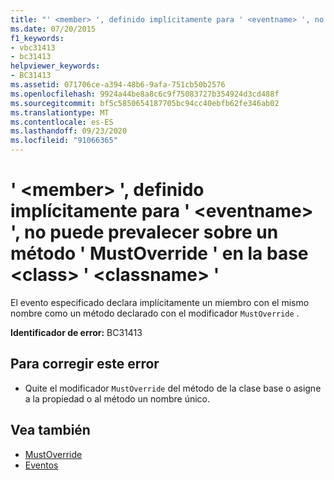 ```yaml
---
title: "' <member> ', definido implícitamente para ' <eventname> ', no puede prevalecer sobre un método ' MustOverride ' en la base <class> ' <classname> '"
ms.date: 07/20/2015
f1_keywords:
- vbc31413
- bc31413
helpviewer_keywords:
- BC31413
ms.assetid: 071706ce-a394-48b6-9afa-751cb50b2576
ms.openlocfilehash: 9924a44be8a8c6c9f75083727b354924d3cd488f
ms.sourcegitcommit: bf5c5850654187705bc94cc40ebfb62fe346ab02
ms.translationtype: MT
ms.contentlocale: es-ES
ms.lasthandoff: 09/23/2020
ms.locfileid: "91066365"
---
```

# <a name="member-implicitly-defined-for-eventname-cannot-shadow-a-mustoverride-method-in-the-base-class-classname"></a>' \<member> ', definido implícitamente para ' \<eventname> ', no puede prevalecer sobre un método ' MustOverride ' en la base \<class> ' \<classname> '

El evento especificado declara implícitamente un miembro con el mismo nombre como un método declarado con el modificador `MustOverride` .  
  
 **Identificador de error:** BC31413  
  
## <a name="to-correct-this-error"></a>Para corregir este error  
  
- Quite el modificador `MustOverride` del método de la clase base o asigne a la propiedad o al método un nombre único.  
  
## <a name="see-also"></a>Vea también

- [MustOverride](../language-reference/modifiers/mustoverride.md)
- [Eventos](../programming-guide/language-features/events/index.md)
